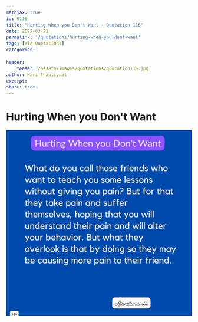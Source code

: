 ```yaml
---
mathjax: true
id: 9116
title: "Hurting When you Don't Want - Quotation 116"
date: 2022-03-21
permalink: '/quotations/hurting-when-you-dont-want'
tags: [WIA Quotations] 
categories: 

header:
    teaser: /assets/images/quotations/quotation116.jpg
author: Hari Thapliyaal 
excerpt:
share: true 
---
```


# Hurting When you Don't Want

![Hurting When you Don't Want](/assets/images/quotations/quotation116.jpg)
